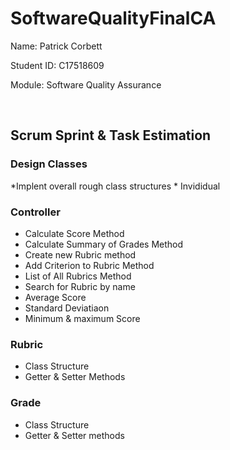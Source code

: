 # SoftwareQualityFinalCA


Name: Patrick Corbett

Student ID: C17518609

Module: Software Quality Assurance


<br>


<h2>Scrum Sprint & Task Estimation</h2>


<h3>Design Classes</h3>
*Implent overall rough class structures
* Invididual 


<h3>Controller</h3>

* Calculate Score Method
* Calculate Summary of Grades Method
* Create new Rubric method
* Add Criterion to Rubric Method
* List of All Rubrics Method
* Search for Rubric by name
* Average Score
* Standard Deviatiaon
* Minimum & maximum Score

<h3>Rubric </h3>

* Class Structure
* Getter & Setter Methods


<h3>Grade</h3>

* Class Structure
* Getter & Setter methods








